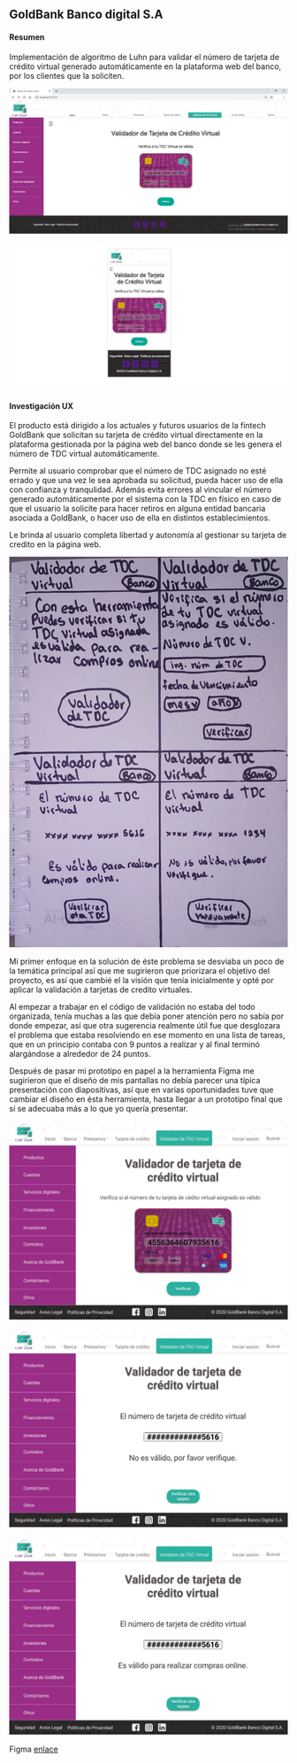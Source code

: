 ## GoldBank Banco digital S.A

#### Resumen
Implementación de algoritmo de Luhn para validar el número de tarjeta de crédito virtual generado automáticamente en la plataforma web del banco, por los clientes que la soliciten.

![Imagen final del proyecto](./img_readme/main-final.png)

![Imagen final del proyecto](./img_readme/main-mobile.png)

#### Investigación UX

El producto está dirigido a los actuales y futuros usuarios de la fintech GoldBank que solicitan su tarjeta de crédito virtual directamente en la plataforma gestionada por la página web del banco donde se les genera el número de TDC virtual automáticamente.

Permite al usuario comprobar que el número de TDC asignado no esté errado y que una vez le sea aprobada su solicitud, pueda hacer uso de ella con confianza y tranqulidad.
Además evita errores al vincular el número generado automáticamente por el sistema con la TDC en físico en caso de que el usuario la solicite para hacer retiros en alguna entidad bancaria asociada a GoldBank, o hacer uso de ella en distintos establecimientos.

Le brinda al usuario completa libertad y autonomía al gestionar su tarjeta de credito en la página web.

![Imagen final del proyecto](./img_readme/prototipo.jpg)

Mi primer enfoque en la solución de éste problema se desviaba un poco de la temática principal así que me sugirieron que priorizara el objetivo del proyecto, es así que cambié el la visión que tenía inicialmente y opté por aplicar la validación a tarjetas de credito virtuales.

Al empezar a trabajar en el código de validación no estaba del todo organizada, tenía muchas a las que debía poner atención pero no sabía por donde empezar, así que otra sugerencia realmente útil fue que desglozara el problema que estaba resolviendo en ese momento en una lista de tareas, que en un principio contaba con 9 puntos a realizar y al final terminó alargándose a alrededor de 24 puntos.

Después de pasar mi prototipo en papel a la herramienta Figma me sugirieron que el diseño de mis pantallas no debía parecer una típica presentación con diapositivas, así que en varias oportunidades tuve que cambiar el diseño en ésta herramienta, hasta llegar a un prototipo final que sí se adecuaba más a lo que yo quería presentar.


![Prototipo final](./img_readme/main.png)

![Prototipo final](./img_readme/valid.png)

![Prototipo final](./img_readme/invalid.png)

Figma [enlace](https://www.figma.com/file/6EzsnsJ1XO2riurFfKPAIW/cardValid?node-id=173%3A1)